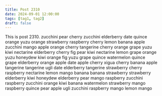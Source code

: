 ```yaml
---
title: Post 2310
date: 2024-09-01 12:00:00
tags: [tag1, tag2]
draft: false
---
```

This is post 2310.
zucchini
pear
cherry
zucchini
elderberry
date
quince
orange
yuzu
orange
strawberry
raspberry
cherry
lemon
banana
apple
zucchini
mango
apple
orange
cherry
tangerine
cherry
orange
grape
yuzu
kiwi
nectarine
elderberry
cherry
fig
pear
kiwi
nectarine
lemon
grape
orange
yuzu
honeydew
kiwi
orange
fig
yuzu
grape
quince
watermelon
quince
grape
elderberry
orange
apple
date
apple
cherry
xigua
cherry
banana
apple
tangerine
tangerine
ugli
date
elderberry
tangerine
strawberry
cherry
raspberry
nectarine
lemon
mango
banana
banana
strawberry
strawberry
elderberry
kiwi
honeydew
elderberry
pear
mango
raspberry
zucchini
raspberry
zucchini
orange
kiwi
banana
watermelon
strawberry
mango
raspberry
quince
pear
apple
ugli
zucchini
raspberry
mango
lemon
mango
